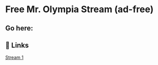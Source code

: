 
# Free Mr. Olympia Stream (ad-free)

## Go here:



## 🔗 Links
[Stream 1](https://freeolympia.netlify.app)

